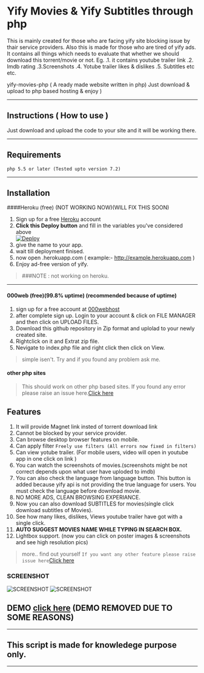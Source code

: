 # Yify Movies & Yify Subtitles through php 

This is mainly created for those who are facing yify site blocking issue by thair service providers.
Also this is made for those who are tired of yify ads. It contains all things which needs to evaluate that whether we should download this torrent/movie or not. Eg. .1. it contains youtube trailer link .2. Imdb rating  .3.Screenshots .4. Yotube trailer likes & dislikes .5. Subtitles etc etc.

yify-movies-php ( A ready made website written in php) Just download & upload to php based hosting & enjoy )

***

## Instructions ( How to use )

Just download and upload the code to your site and it will be working there.
***

## Requirements
```php 5.5 or later (Tested upto version 7.2)```
***
## Installation 
####Heroku (free) (NOT WORKING NOW)(WILL FIX THIS SOON)
1. Sign up for a free [Heroku](https://heroku.com) account
2. **Click this Deploy button** and fill in the variables you've considered above <br>
[![Deploy](https://www.herokucdn.com/deploy/button.png)](https://heroku.com/deploy)
3. give the name to your app.
4. wait till deployment finised.
5. now open <your app name>.herokuapp.com  ( example:- http://example.herokuapp.com )
6. Enjoy ad-free version of yify.
> ###NOTE : not working  on heroku.
 ***
 #### 000web (free)(99.8% uptime) (recommended because of uptime)
 1. sign up for a free account at [000webhost](https://www.000webhost.com/1142879.html)
 2. after complete sign up. Login to your account & click on FILE MANAGER and then click on UPLOAD FILES.
 3. Download this github repository in Zip format and uplolad to your newly created site. 
 4. Rightclick on it and Extrat zip file.
 5. Nevigate to index.php file and right click then click on View.
 > simple isen't. Try and if you found any problem ask me.
 #### other php sites
  > This should work on other php based sites. If you found any error please raise an issue here.[Click here](https://github.com/nk932714/yify-movies-php/issues)
## Features
1. It will provide Magnet link insted of torrent download link
2. Cannot be blocked by your service provider. 
3. Can browse desktop browser features on mobile.
4. Can apply filter ```Freely use filters (All errors now fixed in filters)```
5. Can view yotube trailer. (For mobile users, video will open in youtube app in one click on link )
6. You can watch the screenshots of movies.(screenshots might be not correct depends upon what user have uploded to imdb)
7. You can also check the language from language button. This button is added because yify api is not providing the true language for users. You must check the language before download movie.
8. NO MORE ADS, CLEAN BROWSING EXPERIANCE.
9. Now you can also download SUBTITLES for movies(single click download subtitles of Movies).
10. See how many likes, dislikes, Views youtube trailer have got with a single click.
11. **AUTO SUGGEST MOVIES NAME WHILE TYPING IN SEARCH BOX.**
12. Lightbox support. (now you can click on poster images & screenshots and see high resolution pics)
> more.. find out yourself
``` If you want any other feature please raise issue here ```[Click here](https://github.com/nk932714/yify-movies-php/issues)
### SCREENSHOT
![SCREENSHOT](/img/222222222.jpg?raw=true "SCREENSHOT")
![SCREENSHOT](/img/222222.jpg?raw=true "SCREENSHOT")
## DEMO [click here]() (DEMO REMOVED DUE TO SOME REASONS)

***
## This script is made for knowledege purpose only.
***
